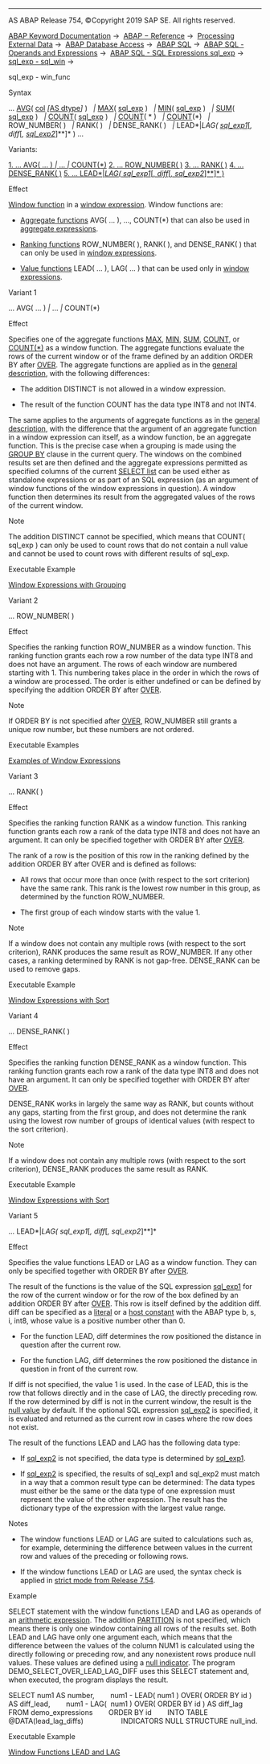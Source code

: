   

* * *

AS ABAP Release 754, ©Copyright 2019 SAP SE. All rights reserved.

[ABAP Keyword Documentation](javascript:call_link\('abenabap.htm'\)) →  [ABAP − Reference](javascript:call_link\('abenabap_reference.htm'\)) →  [Processing External Data](javascript:call_link\('abenabap_language_external_data.htm'\)) →  [ABAP Database Access](javascript:call_link\('abenabap_sql.htm'\)) →  [ABAP SQL](javascript:call_link\('abenopensql.htm'\)) →  [ABAP SQL - Operands and Expressions](javascript:call_link\('abenopen_sql_operands.htm'\)) →  [ABAP SQL - SQL Expressions sql\_exp](javascript:call_link\('abapsql_expr.htm'\)) →  [sql\_exp - sql\_win](javascript:call_link\('abapselect_over.htm'\)) → 

sql\_exp - win\_func

Syntax

... [AVG](javascript:call_link\('abapselect_aggregate.htm'\))( [col](javascript:call_link\('abenopen_sql_columns.htm'\)) *\[*[AS dtype](javascript:call_link\('abapselect_avg_as.htm'\))*\]* )
  *|* [MAX](javascript:call_link\('abapselect_aggregate.htm'\))( [sql\_exp](javascript:call_link\('abapsql_expr.htm'\)) )
  *|* [MIN](javascript:call_link\('abapselect_aggregate.htm'\))( [sql\_exp](javascript:call_link\('abapsql_expr.htm'\)) )
  *|* [SUM](javascript:call_link\('abapselect_aggregate.htm'\))( [sql\_exp](javascript:call_link\('abapsql_expr.htm'\)) )
  *|* [COUNT](javascript:call_link\('abapselect_aggregate.htm'\))( [sql\_exp](javascript:call_link\('abapsql_expr.htm'\)) )
  *|* [COUNT](javascript:call_link\('abapselect_aggregate.htm'\))( \* )
  *|* [COUNT](javascript:call_link\('abapselect_aggregate.htm'\))(\*)
  *|* ROW\_NUMBER( )
  *|* RANK( )
  *|* DENSE\_RANK( )
  *|* LEAD*|*LAG( [sql\_exp1](javascript:call_link\('abapsql_expr.htm'\))*\[*, diff*\[*, [sql\_exp2](javascript:call_link\('abapsql_expr.htm'\))*\]**\]* ) ...

Variants:

[1\. ... AVG( ... ) *|* ... *|* COUNT(\*)](#!ABAP_VARIANT_1@1@)
[2\. ... ROW\_NUMBER( )](#!ABAP_VARIANT_2@2@)
[3\. ... RANK( )](#!ABAP_VARIANT_3@3@)
[4\. ... DENSE\_RANK( )](#!ABAP_VARIANT_4@4@)
[5\. ... LEAD*|*LAG( sql\_exp1*\[*, diff*\[*, sql\_exp2*\]**\]* )](#!ABAP_VARIANT_5@5@)

Effect

[Window function](javascript:call_link\('abenwindow_function_glosry.htm'\) "Glossary Entry") in a [window expression](javascript:call_link\('abapselect_over.htm'\)). Window functions are:

-   [Aggregate functions](javascript:call_link\('abenaggregate_function_glosry.htm'\) "Glossary Entry") AVG( ... ), ..., COUNT(\*) that can also be used in [aggregate expressions](javascript:call_link\('abapselect_aggregate.htm'\)).
    
-   [Ranking functions](javascript:call_link\('abenranking_function_glosry.htm'\) "Glossary Entry") ROW\_NUMBER( ), RANK( ), and DENSE\_RANK( ) that can only be used in [window expressions](javascript:call_link\('abapselect_over.htm'\)).
    
-   [Value functions](javascript:call_link\('abenvalue_function_glosry.htm'\) "Glossary Entry") LEAD( ... ), LAG( ... ) that can be used only in [window expressions](javascript:call_link\('abapselect_over.htm'\)).
    

Variant 1

... AVG( ... ) *|* ... *|* COUNT(\*)

Effect

Specifies one of the aggregate functions [MAX](javascript:call_link\('abensql_agg_func.htm'\)), [MIN](javascript:call_link\('abensql_agg_func.htm'\)), [SUM](javascript:call_link\('abensql_agg_func.htm'\)), [COUNT](javascript:call_link\('abensql_agg_func.htm'\)), or [COUNT(\*)](javascript:call_link\('abensql_agg_func.htm'\)) as a window function. The aggregate functions evaluate the rows of the current window or of the frame defined by an addition ORDER BY after [OVER](javascript:call_link\('abapselect_over.htm'\)). The aggregate functions are applied as in the [general description](javascript:call_link\('abensql_agg_func.htm'\)), with the following differences:

-   The addition DISTINCT is not allowed in a window expression.
    
-   The result of the function COUNT has the data type INT8 and not INT4.
    

The same applies to the arguments of aggregate functions as in the [general description](javascript:call_link\('abensql_agg_func.htm'\)), with the difference that the argument of an aggregate function in a window expression can itself, as a window function, be an aggregate function. This is the precise case when a grouping is made using the [GROUP BY](javascript:call_link\('abapgroupby_clause.htm'\)) clause in the current query. The windows on the combined results set are then defined and the aggregate expressions permitted as specified columns of the current [SELECT list](javascript:call_link\('abapselect_list.htm'\)) can be used either as standalone expressions or as part of an SQL expression (as an argument of window functions of the window expressions in question). A window function then determines its result from the aggregated values of the rows of the current window.

Note

The addition DISTINCT cannot be specified, which means that COUNT( sql\_exp ) can only be used to count rows that do not contain a null value and cannot be used to count rows with different results of sql\_exp.

Executable Example

[Window Expressions with Grouping](javascript:call_link\('abensql_expr_over_group_abexa.htm'\))

Variant 2

... ROW\_NUMBER( )

Effect

Specifies the ranking function ROW\_NUMBER as a window function. This ranking function grants each row a row number of the data type INT8 and does not have an argument. The rows of each window are numbered starting with 1. This numbering takes place in the order in which the rows of a window are processed. The order is either undefined or can be defined by specifying the addition ORDER BY after [OVER](javascript:call_link\('abapselect_over.htm'\)).

Note

If ORDER BY is not specified after [OVER](javascript:call_link\('abapselect_over.htm'\)), ROW\_NUMBER still grants a unique row number, but these numbers are not ordered.

Executable Examples

[Examples of Window Expressions](javascript:call_link\('abensql_expr_over_abexas.htm'\))

Variant 3

... RANK( )

Effect

Specifies the ranking function RANK as a window function. This ranking function grants each row a rank of the data type INT8 and does not have an argument. It can only be specified together with ORDER BY after [OVER](javascript:call_link\('abapselect_over.htm'\)).

The rank of a row is the position of this row in the ranking defined by the addition ORDER BY after OVER and is defined as follows:

-   All rows that occur more than once (with respect to the sort criterion) have the same rank. This rank is the lowest row number in this group, as determined by the function ROW\_NUMBER.
    
-   The first group of each window starts with the value 1.
    

Note

If a window does not contain any multiple rows (with respect to the sort criterion), RANK produces the same result as ROW\_NUMBER. If any other cases, a ranking determined by RANK is not gap-free. DENSE\_RANK can be used to remove gaps.

Executable Example

[Window Expressions with Sort](javascript:call_link\('abensql_expr_over_order_by_abexa.htm'\))

Variant 4

... DENSE\_RANK( )

Effect

Specifies the ranking function DENSE\_RANK as a window function. This ranking function grants each row a rank of the data type INT8 and does not have an argument. It can only be specified together with ORDER BY after [OVER](javascript:call_link\('abapselect_over.htm'\)).

DENSE\_RANK works in largely the same way as RANK, but counts without any gaps, starting from the first group, and does not determine the rank using the lowest row number of groups of identical values (with respect to the sort criterion).

Note

If a window does not contain any multiple rows (with respect to the sort criterion), DENSE\_RANK produces the same result as RANK.

Executable Example

[Window Expressions with Sort](javascript:call_link\('abensql_expr_over_order_by_abexa.htm'\))

Variant 5

... LEAD*|*LAG( sql\_exp1*\[*, diff*\[*, sql\_exp2*\]**\]*

Effect

Specifies the value functions LEAD or LAG as a window function. They can only be specified together with ORDER BY after [OVER](javascript:call_link\('abapselect_over.htm'\)).

The result of the functions is the value of the SQL expression [sql\_exp1](javascript:call_link\('abapsql_expr.htm'\)) for the row of the current window or for the row of the box defined by an addition ORDER BY after [OVER](javascript:call_link\('abapselect_over.htm'\)). This row is itself defined by the addition diff. diff can be specified as a [literal](javascript:call_link\('abenabap_sql_host_literals.htm'\)) or a [host constant](javascript:call_link\('abenopen_sql_host_variables.htm'\)) with the ABAP type b, s, i, int8, whose value is a positive number other than 0.

-   For the function LEAD, diff determines the row positioned the distance in question after the current row.
    
-   For the function LAG, diff determines the row positioned the distance in question in front of the current row.
    

If diff is not specified, the value 1 is used. In the case of LEAD, this is the row that follows directly and in the case of LAG, the directly preceding row. If the row determined by diff is not in the current window, the result is the [null value](javascript:call_link\('abennull_value_glosry.htm'\) "Glossary Entry") by default. If the optional SQL expression [sql\_exp2](javascript:call_link\('abapsql_expr.htm'\)) is specified, it is evaluated and returned as the current row in cases where the row does not exist.

The result of the functions LEAD and LAG has the following data type:

-   If [sql\_exp2](javascript:call_link\('abapsql_expr.htm'\)) is not specified, the data type is determined by [sql\_exp1](javascript:call_link\('abapsql_expr.htm'\)).
    
-   If [sql\_exp2](javascript:call_link\('abapsql_expr.htm'\)) is specified, the results of sql\_exp1 and sql\_exp2 must match in a way that a common result type can be determined: The data types must either be the same or the data type of one expression must represent the value of the other expression. The result has the dictionary type of the expression with the largest value range.
    

Notes

-   The window functions LEAD or LAG are suited to calculations such as, for example, determining the difference between values in the current row and values of the preceding or following rows.
    
-   If the window functions LEAD or LAG are used, the syntax check is applied in [strict mode from Release 7.54](javascript:call_link\('abenopensql_strict_mode_754.htm'\)).
    

Example

SELECT statement with the window functions LEAD and LAG as operands of an [arithmetic expression](javascript:call_link\('abensql_arith.htm'\)). The addition [PARTITION](javascript:call_link\('abapselect_over.htm'\)) is not specified, which means there is only one window containing all rows of the results set. Both LEAD and LAG have only one argument each, which means that the difference between the values of the column NUM1 is calculated using the directly following or preceding row, and any nonexistent rows produce null values. These values are defined using a [null indicator](javascript:call_link\('abennull_indicator_glosry.htm'\) "Glossary Entry"). The program DEMO\_SELECT\_OVER\_LEAD\_LAG\_DIFF uses this SELECT statement and, when executed, the program displays the result.

SELECT num1 AS number,
       num1 - LEAD( num1 ) OVER( ORDER BY id ) AS diff\_lead,
       num1 - LAG(  num1 ) OVER( ORDER BY id ) AS diff\_lag
       FROM demo\_expressions
       ORDER BY id
       INTO TABLE @DATA(lead\_lag\_diffs)
                  INDICATORS NULL STRUCTURE null\_ind.

Executable Example

[Window Functions LEAD and LAG](javascript:call_link\('abensql_expr_over_lead_lag_abexa.htm'\))